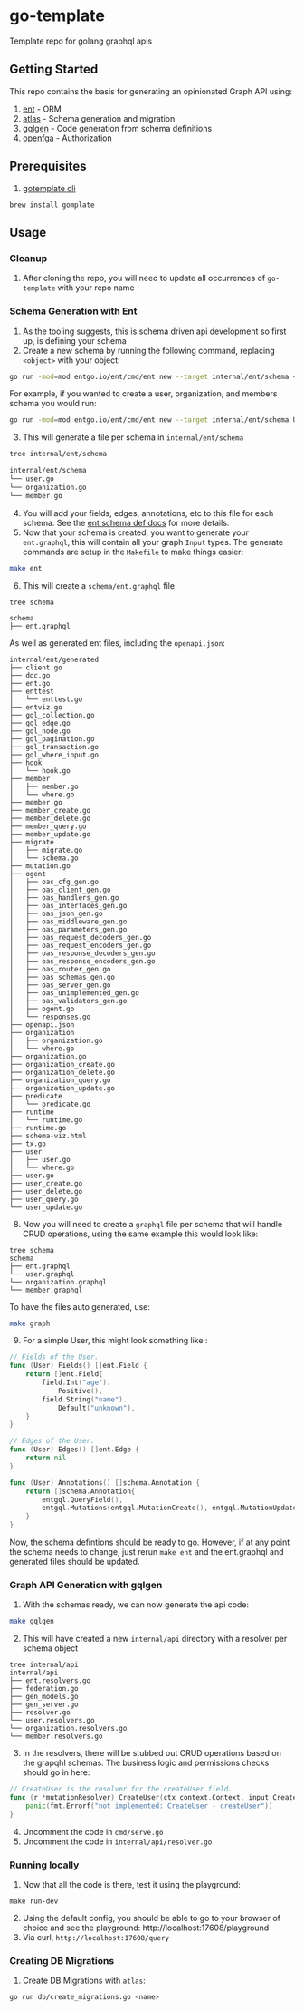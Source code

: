 # go-template
Template repo for golang graphql apis

## Getting Started

This repo contains the basis for generating an opinionated Graph API using:

1. [ent](https://entgo.io/) - ORM
1. [atlas](https://atlasgo.io/) - Schema generation and migration
1. [gqlgen](https://gqlgen.com/) - Code generation from schema definitions
1. [openfga](https://openfga.dev/) - Authorization 

## Prerequisites

1. [gotemplate cli](https://docs.gomplate.ca/installing/)
```
brew install gomplate
```

## Usage

### Cleanup 
1. After cloning the repo, you will need to update all occurrences of `go-template` with your repo name

### Schema Generation with Ent
1. As the tooling suggests, this is schema driven api development so first up, is defining your schema
2. Create a new schema by running the following command, replacing `<object>` with your object:
```bash
go run -mod=mod entgo.io/ent/cmd/ent new --target internal/ent/schema <object> 
```
For example, if you wanted to create a user, organization, and members schema you would run:
```bash
go run -mod=mod entgo.io/ent/cmd/ent new --target internal/ent/schema User Organization Member 
```
3. This will generate a file per schema in `internal/ent/schema`
```bash
tree internal/ent/schema 

internal/ent/schema
└── user.go
└── organization.go
└── member.go
```
4. You will add your fields, edges, annotations, etc to this file for each schema. See the [ent schema def docs](https://entgo.io/docs/schema-def) for more details. 
5. Now that your schema is created, you want to generate your `ent.graphql`, this will contain all your graph `Input` types. The generate commands are setup in the `Makefile` to make things easier:
```bash
make ent
```
6. This will create a `schema/ent.graphql` file
```
tree schema 

schema
├── ent.graphql
```
As well as generated ent files, including the `openapi.json`: 
```
internal/ent/generated
├── client.go
├── doc.go
├── ent.go
├── enttest
│   └── enttest.go
├── entviz.go
├── gql_collection.go
├── gql_edge.go
├── gql_node.go
├── gql_pagination.go
├── gql_transaction.go
├── gql_where_input.go
├── hook
│   └── hook.go
├── member
│   ├── member.go
│   └── where.go
├── member.go
├── member_create.go
├── member_delete.go
├── member_query.go
├── member_update.go
├── migrate
│   ├── migrate.go
│   └── schema.go
├── mutation.go
├── ogent
│   ├── oas_cfg_gen.go
│   ├── oas_client_gen.go
│   ├── oas_handlers_gen.go
│   ├── oas_interfaces_gen.go
│   ├── oas_json_gen.go
│   ├── oas_middleware_gen.go
│   ├── oas_parameters_gen.go
│   ├── oas_request_decoders_gen.go
│   ├── oas_request_encoders_gen.go
│   ├── oas_response_decoders_gen.go
│   ├── oas_response_encoders_gen.go
│   ├── oas_router_gen.go
│   ├── oas_schemas_gen.go
│   ├── oas_server_gen.go
│   ├── oas_unimplemented_gen.go
│   ├── oas_validators_gen.go
│   ├── ogent.go
│   └── responses.go
├── openapi.json
├── organization
│   ├── organization.go
│   └── where.go
├── organization.go
├── organization_create.go
├── organization_delete.go
├── organization_query.go
├── organization_update.go
├── predicate
│   └── predicate.go
├── runtime
│   └── runtime.go
├── runtime.go
├── schema-viz.html
├── tx.go
├── user
│   ├── user.go
│   └── where.go
├── user.go
├── user_create.go
├── user_delete.go
├── user_query.go
└── user_update.go
```
8. Now you will need to create a `graphql` file per schema that will handle CRUD operations, using the same example this would look like: 
```
tree schema 
schema
├── ent.graphql
└── user.graphql
└── organization.graphql
└── member.graphql
```
To have the files auto generated, use:
```bash
make graph
```
9. For a simple User, this might look something like :
```go
// Fields of the User.
func (User) Fields() []ent.Field {
    return []ent.Field{
        field.Int("age").
            Positive(),
        field.String("name").
            Default("unknown"),
    }
}

// Edges of the User.
func (User) Edges() []ent.Edge {
	return nil
}

func (User) Annotations() []schema.Annotation {
	return []schema.Annotation{
		entgql.QueryField(),
		entgql.Mutations(entgql.MutationCreate(), entgql.MutationUpdate()),
	}
}
```

Now, the schema defintions should be ready to go. However, if at any point the schema needs to change, just rerun `make ent` and the ent.graphql and generated files should be updated. 

### Graph API Generation with gqlgen 

1. With the schemas ready, we can now generate the api code: 
```bash
make gqlgen
```
2. This will have created a new `internal/api` directory with a resolver per schema object
```
tree internal/api
internal/api
├── ent.resolvers.go
├── federation.go
├── gen_models.go
├── gen_server.go
├── resolver.go
└── user.resolvers.go
└── organization.resolvers.go
└── member.resolvers.go
```
3. In the resolvers, there will be stubbed out CRUD operations based on the grapqhl schemas. The business logic and permissions checks should go in here:
```go
// CreateUser is the resolver for the createUser field.
func (r *mutationResolver) CreateUser(ctx context.Context, input CreateUserInput) (*User, error) {
	panic(fmt.Errorf("not implemented: CreateUser - createUser"))
}
```
4. Uncomment the code in `cmd/serve.go` 
5. Uncomment the code in `internal/api/resolver.go`

### Running locally

1. Now that all the code is there, test it using the playground:
```
make run-dev
```
2. Using the default config, you should be able to go to your browser of choice and see the playground: http://localhost:17608/playground
3. Via curl, `http://localhost:17608/query`


### Creating DB Migrations

1. Create DB Migrations with `atlas`:
```bash
go run db/create_migrations.go <name>
```
